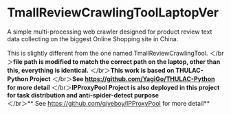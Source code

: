 # TmallReviewCrawlingToolLaptopVer
A simple multi-processing web crawler designed for product review text data collecting on the biggest Online Shopping site in China.
 
This is slightly different from the one named TmallReviewCrawlingTool. ＜/br＞**file path is modified to match the correct path on the laptop, other than this, everything is identical.** 
＜/br＞**This work is based on THULAC-Python Project** 
＜/br＞**See https://github.com/YagiGo/THULAC-Python for more detail**
＜/br＞**IPProxyPool Project is also deployed in this project for task distribution and anti-spider-detect purpose**    
＜/br＞** See https://github.com/qiyeboy/IPProxyPool for more detail**  
